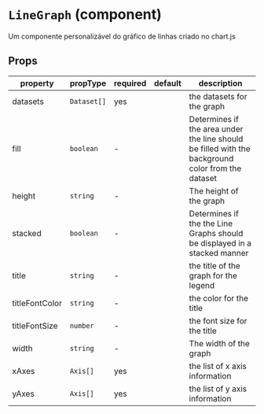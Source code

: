 # `LineGraph` (component)

Um componente personalizável do gráfico de linhas criado no chart.js

## Props

| property       | propType    | required | default | description                                                                                       |
| -------------- | ----------- | -------- | ------- | ------------------------------------------------------------------------------------------------- |
| datasets       | `Dataset[]` | yes      |         | the datasets for the graph                                                                        |
| fill           | `boolean`   | -        |         | Determines if the area under the line should be filled with the background color from the dataset |
| height         | `string`    | -        |         | The height of the graph                                                                           |
| stacked        | `boolean`   | -        |         | Determines if the the Line Graphs should be displayed in a stacked manner                         |
| title          | `string`    | -        |         | the title of the graph for the legend                                                             |
| titleFontColor | `string`    | -        |         | the color for the title                                                                           |
| titleFontSize  | `number`    | -        |         | the font size for the title                                                                       |
| width          | `string`    | -        |         | The width of the graph                                                                            |
| xAxes          | `Axis[]`    | yes      |         | the list of x axis information                                                                    |
| yAxes          | `Axis[]`    | yes      |         | the list of y axis information                                                                    |
